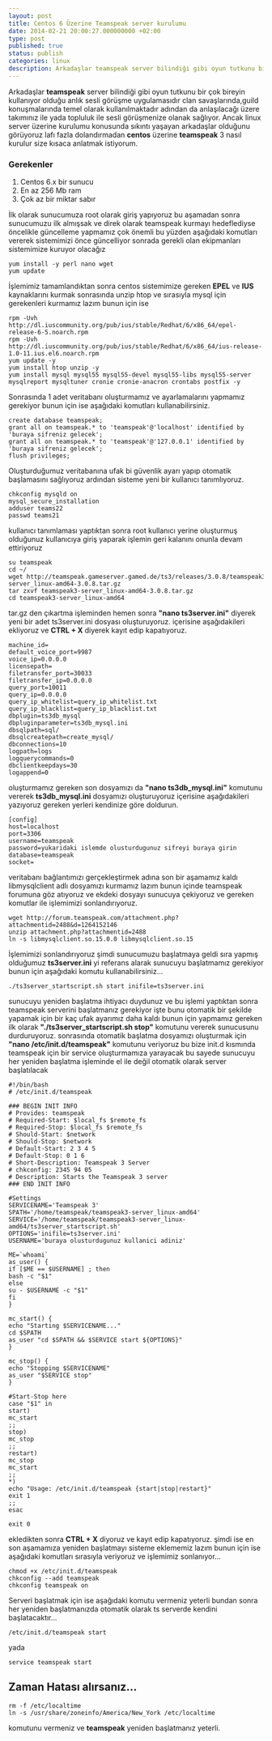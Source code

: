 ```yaml
---
layout: post
title: Centos 6 Üzerine Teamspeak server kurulumu
date: 2014-02-21 20:00:27.000000000 +02:00
type: post
published: true
status: publish
categories: linux
description: Arkadaşlar teamspeak server bilindiği gibi oyun tutkunu bir çok bireyin kullanıyor olduğu anlık sesli görüşme uygulamasıdır clan savaşlarında,guild
---
```

Arkadaşlar **teamspeak** server bilindiği gibi oyun tutkunu bir çok bireyin kullanıyor olduğu anlık sesli görüşme uygulamasıdır clan savaşlarında,guild konuşmalarında temel olarak kullanılmaktadır adından da anlaşılacağı üzere takımınız ile yada topluluk ile sesli görüşmenize olanak sağlıyor. Ancak linux server üzerine kurulumu konusunda sıkıntı yaşayan arkadaşlar olduğunu görüyoruz lafı fazla dolandırmadan **centos** üzerine **teamspeak** 3 nasıl kurulur size kısaca anlatmak istiyorum.

### Gerekenler

1. Centos 6.x bir sunucu
2. En az 256 Mb ram
3. Çok az bir miktar sabır

İlk olarak sunucumuza root olarak giriş yapıyoruz bu aşamadan sonra sunucumuzu ilk almışsak ve direk olarak teamspeak kurmayı hedeflediyse öncelikle güncelleme yapmamız çok önemli bu yüzden aşağıdaki komutları vererek sistemimizi önce güncelliyor sonrada gerekli olan ekipmanları sistemimize kuruyor olacağız

    yum install -y perl nano wget
    yum update

İşlemimiz tamamlandıktan sonra centos sistemimize gereken **EPEL** ve **IUS** kaynaklarını kurmak sonrasında unzip htop ve sırasıyla mysql için gerekenleri kurmamız lazım bunun için ise

    rpm -Uvh http://dl.iuscommunity.org/pub/ius/stable/Redhat/6/x86_64/epel-release-6-5.noarch.rpm
    rpm -Uvh http://dl.iuscommunity.org/pub/ius/stable/Redhat/6/x86_64/ius-release-1.0-11.ius.el6.noarch.rpm
    yum update -y
    yum install htop unzip -y
    yum install mysql mysql55 mysql55-devel mysql55-libs mysql55-server mysqlreport mysqltuner cronie cronie-anacron crontabs postfix -y

Sonrasında 1 adet veritabanı oluşturmamız ve ayarlamalarını yapmamız gerekiyor bunun için ise aşağıdaki komutları kullanabilirsiniz.

    create database teamspeak;
    grant all on teamspeak.* to 'teamspeak'@'localhost' identified by 'buraya sifreniz gelecek';
    grant all on teamspeak.* to 'teamspeak'@'127.0.0.1' identified by 'buraya sifreniz gelecek';
    flush privileges;

Oluşturduğumuz veritabanına ufak bi güvenlik ayarı yapıp otomatik başlamasını sağlıyoruz ardından sisteme yeni bir kullanıcı tanımlıyoruz.

    chkconfig mysqld on
    mysql_secure_installation
    adduser teams22
    passwd teams21

kullanıcı tanımlaması yaptıktan sonra root kullanıcı yerine oluşturmuş olduğunuz kullanıcıya giriş yaparak işlemin geri kalanını onunla devam ettiriyoruz

    su teamspeak
    cd ~/
    wget http://teamspeak.gameserver.gamed.de/ts3/releases/3.0.8/teamspeak3-server_linux-amd64-3.0.8.tar.gz
    tar zxvf teamspeak3-server_linux-amd64-3.0.8.tar.gz
    cd teamspeak3-server_linux-amd64

tar.gz den çıkartma işleminden hemen sonra **"nano ts3server.ini"** diyerek yeni bir adet ts3server.ini dosyası oluşturuyoruz. içerisine aşağıdakileri ekliyoruz ve **CTRL + X** diyerek kayıt edip kapatıyoruz.

    machine_id=
    default_voice_port=9987
    voice_ip=0.0.0.0
    licensepath=
    filetransfer_port=30033
    filetransfer_ip=0.0.0.0
    query_port=10011
    query_ip=0.0.0.0
    query_ip_whitelist=query_ip_whitelist.txt
    query_ip_blacklist=query_ip_blacklist.txt
    dbplugin=ts3db_mysql
    dbpluginparameter=ts3db_mysql.ini
    dbsqlpath=sql/
    dbsqlcreatepath=create_mysql/
    dbconnections=10
    logpath=logs
    logquerycommands=0
    dbclientkeepdays=30
    logappend=0

oluşturmamız gereken son dosyamızı da **"nano ts3db\_mysql.ini"** komutunu vererek **ts3db\_mysql.ini** dosyamızı oluşturuyoruz içerisine aşağıdakileri yazıyoruz gereken yerleri kendinize göre doldurun.

    [config]
    host=localhost
    port=3306
    username=teamspeak
    password=yukaridaki islemde olusturdugunuz sifreyi buraya girin
    database=teamspeak
    socket=

veritabanı bağlantımızı gerçekleştirmek adına son bir aşamamız kaldı libmysqlclient adlı dosyamızı kurmamız lazım bunun içinde teamspeak forumuna göz atıyoruz ve ekdeki dosyayı sunucuya çekiyoruz ve gereken komutlar ile işlemimizi sonlandırıyoruz.

    wget http://forum.teamspeak.com/attachment.php?attachmentid=2488&d=1264152146
    unzip attachment.php?attachmentid=2488
    ln -s libmysqlclient.so.15.0.0 libmysqlclient.so.15

İşlemimizi sonlandırıyoruz şimdi sunucumuzu başlatmaya geldi sıra yapmış olduğumuz **ts3server.ini** yi referans alarak sunucuyu başlatmamız gerekiyor bunun için aşağıdaki komutu kullanabilirsiniz...

    ./ts3server_startscript.sh start inifile=ts3server.ini

sunucuyu yeniden başlatma ihtiyacı duydunuz ve bu işlemi yaptıktan sonra teamspeak serverini başlatmanız gerekiyor işte bunu otomatik bir şekilde yapamak için bir kaç ufak ayarımız daha kaldı bunun için yapmamız gereken ilk olarak **"./ts3server\_startscript.sh stop"** komutunu vererek sunucusunu durduruyoruz. sonrasında otomatik başlatma dosyamızı oluşturmak için **"nano /etc/init.d/teamspeak"** komutunu veriyoruz bu bize init.d kısmında teamspeak için bir service oluşturmamıza yarayacak bu sayede sunucuyu her yeniden başlatma işleminde el ile değil otomatik olarak server başlatılacak

    #!/bin/bash
    # /etc/init.d/teamspeak

    ### BEGIN INIT INFO
    # Provides: teamspeak
    # Required-Start: $local_fs $remote_fs
    # Required-Stop: $local_fs $remote_fs
    # Should-Start: $network
    # Should-Stop: $network
    # Default-Start: 2 3 4 5
    # Default-Stop: 0 1 6
    # Short-Description: Teamspeak 3 Server
    # chkconfig: 2345 94 05
    # Description: Starts the Teamspeak 3 server
    ### END INIT INFO

    #Settings
    SERVICENAME='Teamspeak 3'
    SPATH='/home/teamspeak/teamspeak3-server_linux-amd64'
    SERVICE='/home/teamspeak/teamspeak3-server_linux-amd64/ts3server_startscript.sh'
    OPTIONS='inifile=ts3server.ini'
    USERNAME='buraya olusturdugunuz kullanici adiniz'

    ME=`whoami`
    as_user() {
    if [$ME == $USERNAME] ; then
    bash -c "$1"
    else
    su - $USERNAME -c "$1"
    fi
    }

    mc_start() {
    echo "Starting $SERVICENAME..."
    cd $SPATH
    as_user "cd $SPATH && $SERVICE start ${OPTIONS}"
    }

    mc_stop() {
    echo "Stopping $SERVICENAME"
    as_user "$SERVICE stop"
    }

    #Start-Stop here
    case "$1" in
    start)
    mc_start
    ;;
    stop)
    mc_stop
    ;;
    restart)
    mc_stop
    mc_start
    ;;
    *)
    echo "Usage: /etc/init.d/teamspeak {start|stop|restart}"
    exit 1
    ;;
    esac

    exit 0

ekledikten sonra **CTRL + X** diyoruz ve kayıt edip kapatıyoruz. şimdi ise en son aşamamıza yeniden başlatmayı sisteme eklememiz lazım bunun için ise aşağıdaki komutları sırasıyla veriyoruz ve işlemimiz sonlanıyor...

    chmod +x /etc/init.d/teamspeak
    chkconfig --add teamspeak
    chkconfig teamspeak on

Serveri başlatmak için ise aşağıdaki komutu vermeniz yeterli bundan sonra her yeniden başlatmanızda otomatik olarak ts serverde kendini başlatacaktır...

    /etc/init.d/teamspeak start

yada

    service teamspeak start

## Zaman Hatası alırsanız...

    rm -f /etc/localtime
    ln -s /usr/share/zoneinfo/America/New_York /etc/localtime

komutunu vermeniz ve **teamspeak** yeniden başlatmanız yeterli.
